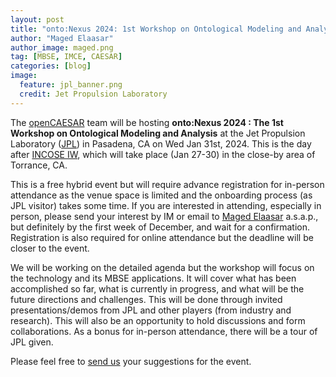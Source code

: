 ```yaml
---
layout: post
title: "onto:Nexus 2024: 1st Workshop on Ontological Modeling and Analysis"
author: "Maged Elaasar"
author_image: maged.png
tag: [MBSE, IMCE, CAESAR]
categories: [blog]
image:
  feature: jpl_banner.png
  credit: Jet Propulsion Laboratory
---
```


The [openCAESAR](https://www.opencaesar.io/) team will be hosting **onto:Nexus 2024 : The 1st Workshop on Ontological Modeling and Analysis** at the Jet Propulsion Laboratory ([JPL](https://www.jpl.nasa.gov/)) in Pasadena, CA on Wed Jan 31st, 2024. This is the day after [INCOSE IW](https://www.incose.org/IW2024), which will take place (Jan 27-30) in the close-by area of Torrance, CA.

This is a free hybrid event but will require advance registration for in-person attendance as the venue space is limited and the onboarding process (as JPL visitor) takes some time. If you are interested in attending, especially in person, please send your interest by IM or email to [Maged Elaasar](mailto:elaasar@jpl.nasa.gov) a.s.a.p., but definitely by the first week of December, and wait for a confirmation. Registration is also required for online attendance but the deadline will be closer to the event.

We will be working on the detailed agenda but the workshop will focus on the technology and its MBSE applications. It will cover what has been accomplished so far, what is currently in progress, and what will be the future directions and challenges. This will be done through invited presentations/demos from JPL and other players (from industry and research). This will also be an opportunity to hold discussions and form collaborations. As a bonus for in-person attendance, there will be a tour of JPL given.

Please feel free to [send us](mailto:elaasar@jpl.nasa.gov) your suggestions for the event.